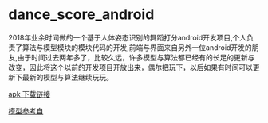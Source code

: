 # dance_score_android
2018年业余时间做的一个基于人体姿态识别的舞蹈打分android开发项目,个人负责了算法与模型模块的模块代码的开发,前端与界面来自另外一位android开发的朋友,由于时间过去两年多了，比较久远，许多模型与算法都已经有的长足的更新与改变，因此将这个以前的开发项目开放出来，偶尔把玩下，以后如果有时间可以更新下最新的模型与算法继续玩玩。

[apk 下载链接](https://drive.google.com/file/d/15dTavcGfO4ZMJWQfzBoXdBZOCmyh7k43/view?usp=sharing)

[模型参考自](https://github.com/ZheC/Realtime_Multi-Person_Pose_Estimation)
